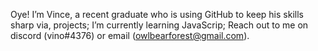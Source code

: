 Oye! I’m Vince, a recent graduate who is using GitHub to keep his skills sharp via, projects;
  I’m currently learning JavaScrip; Reach out to me on discord (vino#4376) or email (owlbearforest@gmail.com).
